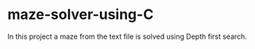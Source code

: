 # maze-solver-using-C
In this project a maze from the text file is solved using Depth first search.
